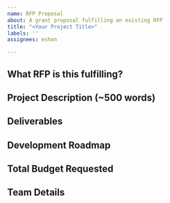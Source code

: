 ```yaml
---
name: RFP Proposal
about: A grant proposal fulfilling an existing RFP
title: "<Your Project Title>"
labels: ''
assignees: eshon

---
```


## What RFP is this fulfilling?
<!-- link to RFP in this repository - if you would like to apply for an open grant please use the template at https://github.com/protocol/ipfs-grants/tree/master/open-grants -->

## Project Description (~500 words)

<!-- Please describe exactly what you are planning to build. Since this is a response to an RFP, make sure to address the request directly. If the RFP asked for new ideas, please describe those novel ideas. If the RFP provided a clear scope of work, please make sure to acknowledge that you will be addressing that scope of work with this project -->

## Deliverables

<!-- Please describe in details what your final deliverable for this project will be -->

## Development Roadmap

<!-- Please break up your development work into a clear set of milestones. For each milestone, please describe:
- The software functionality that we can expect after the completion of each milestone. This should be detailed enough that it can be used to ensure that the software meets the specification you outlined in the Deliverables.
- How many people will be working on each milestone and their roles
- The amount of funding required for each milestone
- How much time this milestone will take to achieve (using real dates) -->

## Total Budget Requested
<!-- Sum up the total requested budget across all milestones, and include that figure here. Also, please include a budget breakdown to specify how you are planning to spend these funds -->

## Team Details
<!-- Please describe your team background and expertise (including who specifically will be working on this RFP) and what makes you a good fit for completing this RFP including relevant links, past work, and existing repositories -->
